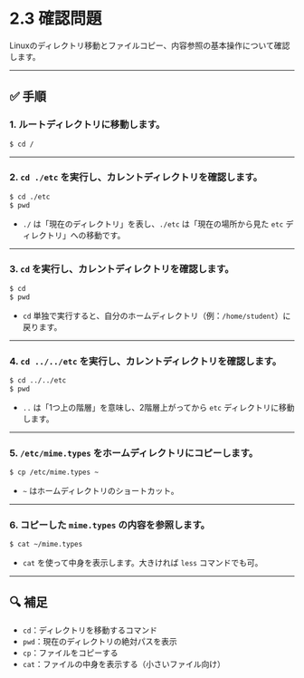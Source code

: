 # 2.3 確認問題

Linuxのディレクトリ移動とファイルコピー、内容参照の基本操作について確認します。

---

## ✅ 手順

### 1. ルートディレクトリに移動します。

```bash
$ cd /
```

---

### 2. `cd ./etc` を実行し、カレントディレクトリを確認します。

```bash
$ cd ./etc
$ pwd
```

- `./` は「現在のディレクトリ」を表し、`./etc` は「現在の場所から見た `etc` ディレクトリ」への移動です。

---

### 3. `cd` を実行し、カレントディレクトリを確認します。

```bash
$ cd
$ pwd
```

- `cd` 単独で実行すると、自分のホームディレクトリ（例：`/home/student`）に戻ります。

---

### 4. `cd ../../etc` を実行し、カレントディレクトリを確認します。

```bash
$ cd ../../etc
$ pwd
```

- `..` は「1つ上の階層」を意味し、2階層上がってから `etc` ディレクトリに移動します。

---

### 5. `/etc/mime.types` をホームディレクトリにコピーします。

```bash
$ cp /etc/mime.types ~
```

- `~` はホームディレクトリのショートカット。

---

### 6. コピーした `mime.types` の内容を参照します。

```bash
$ cat ~/mime.types
```

- `cat` を使って中身を表示します。大きければ `less` コマンドでも可。

---

## 🔍 補足

- `cd`：ディレクトリを移動するコマンド
- `pwd`：現在のディレクトリの絶対パスを表示
- `cp`：ファイルをコピーする
- `cat`：ファイルの中身を表示する（小さいファイル向け）
